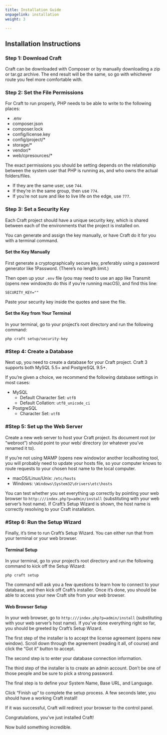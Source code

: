 ```yaml
---
title: Installation Guide
onpagelink: installation
weight: 3

---
```


Installation Instructions
-------------------------

### Step 1: Download Craft

Craft can be downloaded with Composer or by manually downloading a zip or tar.gz archive. The end result will be the same, so go with whichever route you feel more comfortable with.

### Step 2: Set the File Permissions

For Craft to run properly, PHP needs to be able to write to the following places:

- .env
- composer.json
- composer.lock
- config/license.key
- config/project/\*
- storage/\*
- vendor/\*
- web/cpresources/\*
 
The exact permissions you should be setting depends on the relationship between the system user that PHP is running as, and who owns the actual folders/files.

- If they are the same user, use `744`.
- If they’re in the same group, then use `774`.
- If you’re not sure and like to live life on the edge, use `777`.
 
### Step 3: Set a Security Key

Each Craft project should have a unique security key, which is shared between each of the environments that the project is installed on.

You can generate and assign the key manually, or have Craft do it for you with a terminal command.

#### Set the Key Manually

First generate a cryptographically secure key, preferably using a password generator like 1Password. (There’s no length limit.)

Then open up your `.env` file (you may need to use an app like Transmit (opens new window)to do this if you’re running macOS), and find this line:

 ```
SECURITY_KEY=""
```

Paste your security key inside the quotes and save the file.

#### Set the Key from Your Terminal

In your terminal, go to your project’s root directory and run the following command:

 ```
php craft setup/security-key
```

### \#Step 4: Create a Database

Next up, you need to create a database for your Craft project. Craft 3 supports both MySQL 5.5+ and PostgreSQL 9.5+.

If you’re given a choice, we recommend the following database settings in most cases:

- MySQL 
  - Default Character Set: `utf8`
  - Default Collation: `utf8_unicode_ci`
- PostgreSQL 
  - Character Set: `utf8`
 
### \#Step 5: Set up the Web Server

Create a new web server to host your Craft project. Its document root (or “webroot”) should point to your web/ directory (or whatever you’ve renamed it to).

If you’re not using MAMP (opens new window)or another localhosting tool, you will probably need to update your hosts file, so your computer knows to route requests to your chosen host name to the local computer.

- macOS/Linux/Unix: `/etc/hosts`
- Windows: `\Windows\System32\drivers\etc\hosts`
 
You can test whether you set everything up correctly by pointing your web browser to `http:///index.php?p=admin/install` (substituting with your web server’s host name). If Craft’s Setup Wizard is shown, the host name is correctly resolving to your Craft installation.

### \#Step 6: Run the Setup Wizard

Finally, it’s time to run Craft’s Setup Wizard. You can either run that from your terminal or your web browser.

#### Terminal Setup

In your terminal, go to your project’s root directory and run the following command to kick off the Setup Wizard:

 ```
php craft setup
```

The command will ask you a few questions to learn how to connect to your database, and then kick off Craft’s installer. Once it’s done, you should be able to access your new Craft site from your web browser.

#### Web Browser Setup

In your web browser, go to `http:///index.php?p=admin/install` (substituting with your web server’s host name). If you’ve done everything right so far, you should be greeted by Craft’s Setup Wizard.

The first step of the installer is to accept the license agreement (opens new window). Scroll down through the agreement (reading it all, of course) and click the “Got it” button to accept.

The second step is to enter your database connection information.

The third step of the installer is to create an admin account. Don’t be one of those people and be sure to pick a strong password.

The final step is to define your System Name, Base URL, and Language.

Click “Finish up” to complete the setup process. A few seconds later, you should have a working Craft install!

If it was successful, Craft will redirect your browser to the control panel.

Congratulations, you’ve just installed Craft!

Now build something incredible.
